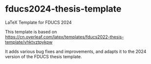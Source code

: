 # fducs2024-thesis-template
 LaTeX Template for FDUCS 2024

This template is based on https://cn.overleaf.com/latex/templates/fducs2022-thesis-template/vhktvztpykpw

It adds various bug fixes and improvements, and adapts it to the 2024 version of the FDUCS thesis template.